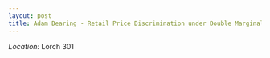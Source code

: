 ```yaml
---
layout: post
title: Adam Dearing - Retail Price Discrimination under Double Marginalization - A Welfare Analysis (September 07)
---
```



*Location:* Lorch 301

